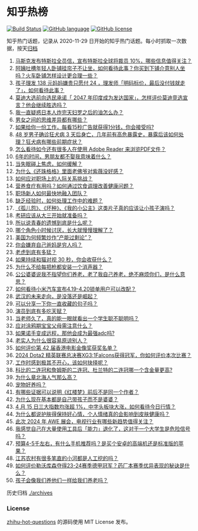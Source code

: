 # 知乎热榜
[![Build Status](https://github.com/ToWeLong/zhihu-hot-questions/workflows/CI/badge.svg)](https://github.com/ToWeLong/zhihu-hot-questions/actions)
[![GitHub language](https://img.shields.io/badge/language-golang-orange.svg)](https://golang.org/)
[![GitHub license](https://img.shields.io/github/license/ToWeLong/zhihu-hot-questions)](https://github.com/ToWeLong/zhihu-hot-questions/blob/main/LICENSE)

知乎热门话题，记录从 2020-11-29 日开始的知乎热门话题。每小时抓取一次数据，按天[归档](./archives)

<!-- BEGIN -->

1. [马斯克发布特斯拉全员信，宣布特斯拉全球将裁员 10%，哪些信息值得关注？](https://www.zhihu.com/question/653013349)
1. [阿姨吐槽年轻人卧铺挂帘子不让坐，如何看待此事？你买到下铺介意别人坐吗？火车卧铺怎样设计更合理一些？](https://www.zhihu.com/question/653019664)
1. [孩子理发 138 元妈妈嫌贵只愿付 24 ，理发师「明码标价，最后没付钱就走了」，如何看待此事？](https://www.zhihu.com/question/652991632)
1. [莫迪大选前向选民承诺「 2047 年印度成为发达国家」，怎样评价莫迪竞选宣言？他会继续胜选吗？](https://www.zhihu.com/question/652999267)
1. [我一直疑惑日本人炸完天妇罗之后的油怎么办？](https://www.zhihu.com/question/380321821)
1. [男女之间的思维差异都有哪些？](https://www.zhihu.com/question/20270540)
1. [如果给你一份工作，每看15秒广告就获得1分钱，你会接受吗?](https://www.zhihu.com/question/644974041)
1. [48 岁男子确诊狂犬病 3 天后身亡，几年前有高危暴露史，暴露后该如何处理？狂犬病有哪些前期症状？](https://www.zhihu.com/question/652821058)
1. [怎么看待如今还有很多人在使用 Adobe Reader 来浏览PDF文件？](https://www.zhihu.com/question/465115214)
1. [6年的时间，男朋友都不娶我意味着什么？](https://www.zhihu.com/question/652793005)
1. [当失眠碰上焦虑，如何缓解？](https://www.zhihu.com/question/652848922)
1. [为什么《还珠格格》里面老佛爷对紫薇没好感？](https://www.zhihu.com/question/37078865)
1. [如何应对职场上的人际关系挑战？](https://www.zhihu.com/question/653046629)
1. [营养食疗有用吗？如何通过饮食调理改善健康问题？](https://www.zhihu.com/question/653012957)
1. [职场新人如何最快地融入团队？](https://www.zhihu.com/question/653046599)
1. [缺乏经验时，如何处理工作中的难题？](https://www.zhihu.com/question/653046608)
1. [《孤儿怨》、《坏种》、《我的小公主》这类片子真的应该让小孩子演吗？](https://www.zhihu.com/question/494690677)
1. [考研应该从大三开始就准备吗？](https://www.zhihu.com/question/339428982)
1. [所以说青春的遗憾到底是什么呢？](https://www.zhihu.com/question/648902248)
1. [哪个角色小时候讨厌，长大就慢慢理解了？](https://www.zhihu.com/question/647221031)
1. [美国为何频繁炒作“产能过剩论”？](https://www.zhihu.com/question/652824591)
1. [你会嫌弃自己爸妈是穷人吗？](https://www.zhihu.com/question/638521353)
1. [老虎到底有多猛？](https://www.zhihu.com/question/280971216)
1. [如果持续和猫对视 30 秒，你会收获什么？](https://www.zhihu.com/question/650460852)
1. [为什么不给每把枪都安装一个消声器？](https://www.zhihu.com/question/21731682)
1. [公公婆婆说我不指望你们养老，老了我自己养老，绝不麻烦你们，是什么意思？](https://www.zhihu.com/question/325917071)
1. [如何看待小米汽车宣布4.19-4.20锁单用户可以改配？](https://www.zhihu.com/question/652887798)
1. [武汉的未来走向，是没落还是崛起？](https://www.zhihu.com/question/307754963)
1. [可以分享一下你一直收藏的句子吗？](https://www.zhihu.com/question/653024382)
1. [演员到底有多吃天赋？](https://www.zhihu.com/question/443350396)
1. [当老师久了，真的能一眼就看出一个学生聪不聪明吗？](https://www.zhihu.com/question/639222741)
1. [应对涂鸦期宝宝父母需注意什么？](https://www.zhihu.com/question/651295305)
1. [如果诺手变成远程，那他会成为最强adc吗?](https://www.zhihu.com/question/546187992)
1. [老实人为什么很容易原谅别人？](https://www.zhihu.com/question/652586232)
1. [如何评价第 42 届香港电影金像奖获奖名单？](https://www.zhihu.com/question/652927734)
1. [2024 Dota2 精英联赛总决赛XG3:1Falcons获得冠军，你如何评价本次比赛？](https://www.zhihu.com/question/652959612)
1. [工作时感到极其不开心，该如何抉择呢？](https://www.zhihu.com/question/652931001)
1. [科比的二连冠和詹姆斯的二连冠、杜兰特的二连冠哪一个含金量更高?](https://www.zhihu.com/question/487818199)
1. [为什么章北海人气那么高？](https://www.zhihu.com/question/468915692)
1. [宠物好养吗？](https://www.zhihu.com/question/653029885)
1. [有哪些证据可以说明《红楼梦》前后不是同一个作者？](https://www.zhihu.com/question/561687051)
1. [为什么现在基本都是自己带孩子而不是婆婆？](https://www.zhihu.com/question/652481172)
1. [4 月 15 日三大指数均涨超 1%，中字头板块大涨，如何看待今日行情？](https://www.zhihu.com/question/652986890)
1. [为什么都说护肤得保持好心情，个人情绪真的会影响到皮肤健康吗？](https://www.zhihu.com/question/653016420)
1. [此次 2024 年 AWE 展会，电视行业有哪些新趋势值得关注？](https://www.zhihu.com/question/648731151)
1. [我感觉自己在大量使用工具后「能力」退化了，这对于一个大学生是危险信号吗？](https://www.zhihu.com/question/652715443)
1. [预算4-5千左右，有什么手机推荐吗？是买个安卓的高端机还是标准版的苹果？](https://www.zhihu.com/question/651747738)
1. [江苏农村有很多笔直的小河都是人工挖的吗？](https://www.zhihu.com/question/651326816)
1. [如何评价勒沃库森夺得23-24赛季德甲冠军？药厂本赛季优异表现的秘诀是什么？](https://www.zhihu.com/question/652952063)
1. [孩子会像我们养他们一样给我们养老吗？](https://www.zhihu.com/question/647100718)

<!-- END -->

历史归档 [./archives](./archives)


### License
[zhihu-hot-questions](https://github.com/towelong/zhihu-hot-questions) 的源码使用 MIT License 发布。
